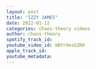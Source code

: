 ```yaml
---
layout: post
title: "IZZY JAMES"
date: 2022-01-12
categories: chaos-theory videos
author: chaos-theory
spotify_track_id: 
youtube_video_id: mBYrdesGZR0
apple_track_id: 
youtube_metadata: 
---
```

